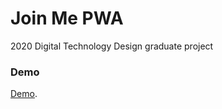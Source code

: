 # Join Me PWA
2020 Digital Technology Design graduate project


### Demo
[Demo](https://emily1017c.github.io/JoinMePWA/#/).
